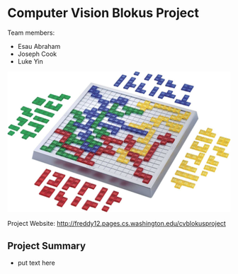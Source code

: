 # Computer Vision Blokus Project

Team members:
* Esau Abraham
* Joseph Cook
* Luke Yin

![Blokus Board](blokus_title.jpeg)

Project Website: http://freddy12.pages.cs.washington.edu/cvblokusproject

## Project Summary

- put text here
